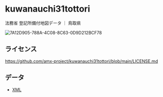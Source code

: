 # kuwanauchi31tottori
法務省 登記所備付地図データ ｜ 鳥取県

![7A12D905-788A-4C08-8C63-0D9D212BCF78](https://user-images.githubusercontent.com/416977/214225195-ce28d8b0-02d3-4db9-8400-170a74718302.png)

## ライセンス
https://github.com/amx-project/kuwanauchi31tottori/blob/main/LICENSE.md

## データ
* [XML](https://github.com/amx-project/kuwanauchi31tottori/tree/main/xml)
